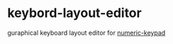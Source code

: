 # keybord-layout-editor
guraphical keyboard layout editor for [numeric-keypad](https://github.com/m2600/numeric-keypad)
